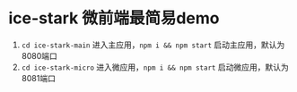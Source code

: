 # ice-stark 微前端最简易demo
1. `cd ice-stark-main` 进入主应用，`npm i && npm start` 启动主应用，默认为8080端口
2. `cd ice-stark-micro` 进入微应用，`npm i && npm start` 启动微应用，默认为8081端口